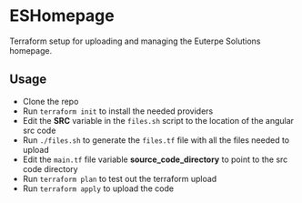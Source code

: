 # ESHomepage
Terraform setup for uploading and managing the Euterpe Solutions homepage.

## Usage
* Clone the repo
* Run `terraform init` to install the needed providers
* Edit the **SRC** variable in the `files.sh` script to the location of the angular src code
* Run `./files.sh` to generate the `files.tf` file with all the files needed to upload
* Edit the `main.tf` file variable **source_code_directory** to point to the src code directory
* Run `terraform plan` to test out the terraform upload
* Run `terraform apply` to upload the code
